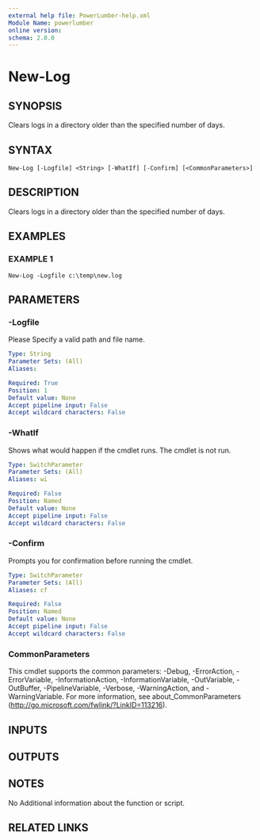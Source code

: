 ```yaml
---
external help file: PowerLumber-help.xml
Module Name: powerlumber
online version:
schema: 2.0.0
---
```


# New-Log

## SYNOPSIS
Clears logs in a directory older than the specified number of days.

## SYNTAX

```
New-Log [-Logfile] <String> [-WhatIf] [-Confirm] [<CommonParameters>]
```

## DESCRIPTION
Clears logs in a directory older than the specified number of days.

## EXAMPLES

### EXAMPLE 1
```
New-Log -Logfile c:\temp\new.log
```

## PARAMETERS

### -Logfile
Please Specify a valid path and file name.

```yaml
Type: String
Parameter Sets: (All)
Aliases:

Required: True
Position: 1
Default value: None
Accept pipeline input: False
Accept wildcard characters: False
```

### -WhatIf
Shows what would happen if the cmdlet runs.
The cmdlet is not run.

```yaml
Type: SwitchParameter
Parameter Sets: (All)
Aliases: wi

Required: False
Position: Named
Default value: None
Accept pipeline input: False
Accept wildcard characters: False
```

### -Confirm
Prompts you for confirmation before running the cmdlet.

```yaml
Type: SwitchParameter
Parameter Sets: (All)
Aliases: cf

Required: False
Position: Named
Default value: None
Accept pipeline input: False
Accept wildcard characters: False
```

### CommonParameters
This cmdlet supports the common parameters: -Debug, -ErrorAction, -ErrorVariable, -InformationAction, -InformationVariable, -OutVariable, -OutBuffer, -PipelineVariable, -Verbose, -WarningAction, and -WarningVariable.
For more information, see about_CommonParameters (http://go.microsoft.com/fwlink/?LinkID=113216).

## INPUTS

## OUTPUTS

## NOTES
No Additional information about the function or script.

## RELATED LINKS
